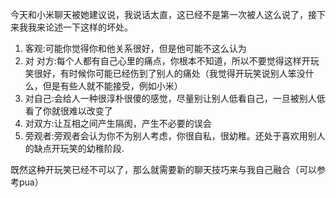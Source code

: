 今天和小米聊天被她建议说，我说话太直，这已经不是第一次被人这么说了，接下来我我来论述一下这样的坏处。

1.  客观:可能你觉得你和他关系很好，但是他可能不这么认为
2.  对 对方:每个人都有自己心里的痛点，你根本不知道，所以不要觉得这样开玩笑很好，有时候你可能已经伤到了别人的痛处（我觉得开玩笑说别人笨没什么，但是有些人就不能接受，例如小米）
3.  对自己:会给人一种很淳朴很傻的感觉，尽量别让别人低看自己，一旦被别人低看了你就很难以改变了
4.  对双方:让互相之间产生隔阂，产生不必要的误会
5.  旁观者:旁观者会认为你不为别人考虑，你很自私，很幼稚。还处于喜欢用别人的缺点开玩笑的幼稚阶段.

  

既然这种开玩笑已经不可以了，那么就需要新的聊天技巧来与我自己融合（可以参考pua）